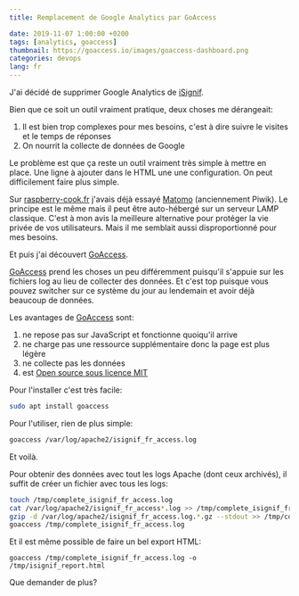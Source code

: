 ```yaml
---
title: Remplacement de Google Analytics par GoAccess

date: 2019-11-07 1:00:00 +0200
tags: [analytics, goaccess]
thumbnail: https://goaccess.io/images/goaccess-dashboard.png
categories: devops
lang: fr
---
```


J'ai décidé de supprimer Google Analytics de [iSignif](https://isignif.fr).

Bien que ce soit un outil vraiment pratique, deux choses me dérangeait:

1. Il est bien trop complexes pour mes besoins, c'est à dire suivre le visites et le temps de réponses
2. On nourrit la collecte de données de Google

Le problème est que ça reste un outil vraiment très simple à mettre en place. Une ligne à ajouter dans le HTML une une configuration. On peut difficilement faire plus simple.

Sur [raspberry-cook.fr](https://raspberry-cook.fr) j'avais déjà essayé [Matomo](https://matomo.org) (anciennement Piwik). Le principe est le même mais il peut être auto-hébergé sur un serveur LAMP classique. C'est à mon avis la meilleure alternative pour protéger la vie privée de vos utilisateurs. Mais il me semblait aussi disproportionné pour mes besoins.

Et puis j'ai découvert [GoAccess][goaccess].

[GoAccess][goaccess] prend les choses un peu différemment puisqu'il s'appuie sur les fichiers log au lieu de collecter des données. Et c'est top puisque vous pouvez switcher sur ce système du jour au lendemain et avoir déjà beaucoup de données.

Les avantages de [GoAccess][goaccess] sont:

1. ne repose pas sur JavaScript et fonctionne quoiqu'il arrive
2. ne charge pas une ressource supplémentaire donc la page est plus légère
3. ne collecte pas les données
4. est [Open source sous licence MIT](https://github.com/allinurl/goaccess)

Pour l'installer c'est très facile:

```bash
sudo apt install goaccess
```

Pour l'utiliser, rien de plus simple:

```bash
goaccess /var/log/apache2/isignif_fr_access.log
```

Et voilà.

Pour obtenir des données avec tout les logs Apache (dont ceux archivés), il suffit de créer un fichier avec tous les logs:

```bash
touch /tmp/complete_isignif_fr_access.log
cat /var/log/apache2/isignif_fr_access*.log >> /tmp/complete_isignif_fr_access.log
gzip -d /var/log/apache2/isignif_fr_access.log.*.gz --stdout >> /tmp/complete_isignif_fr_access.log
goaccess /tmp/complete_isignif_fr_access.log
```

Et il est même possible de faire un bel export HTML:

```
goaccess /tmp/complete_isignif_fr_access.log -o /tmp/isignif_report.html
```

Que demander de plus?

[goaccess]: https://goaccess.io/
